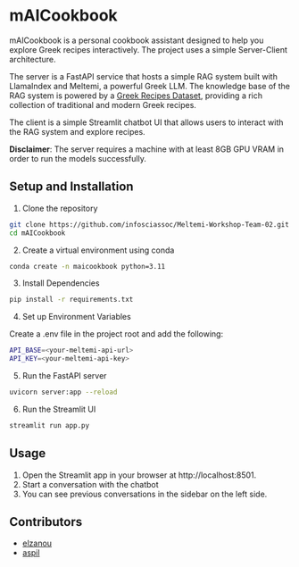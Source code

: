 # mAICookbook

mAICookbook is a personal cookbook assistant designed to help you explore Greek recipes interactively. 
The project uses a simple Server-Client architecture.

The server is a FastAPI service that hosts a simple RAG system built with LlamaIndex and Meltemi,
a powerful Greek LLM. The knowledge base of the RAG system is powered by a 
[Greek Recipes Dataset](https://huggingface.co/datasets/Depie/Recipes_Greek), 
providing a rich collection of traditional and modern Greek recipes.

The client is a simple Streamlit chatbot UI that allows users to interact with the RAG system and explore recipes. 

**Disclaimer**: The server requires a machine with at least 8GB GPU VRAM in order to run the models successfully.

## Setup and Installation

1. Clone the repository
```bash
git clone https://github.com/infosciassoc/Meltemi-Workshop-Team-02.git
cd mAICookbook
```
2. Create a virtual environment using conda
```bash
conda create -n maicookbook python=3.11
```
3. Install Dependencies
```bash
pip install -r requirements.txt
```
4. Set up Environment Variables

Create a .env file in the project root and add the following:
```bash
API_BASE=<your-meltemi-api-url>
API_KEY=<your-meltemi-api-key>
```

5. Run the FastAPI server
```bash
uvicorn server:app --reload
```
6. Run the Streamlit UI
```bash
streamlit run app.py
```

## Usage
1. Open the Streamlit app in your browser at http://localhost:8501.
2. Start a conversation with the chatbot
3. You can see previous conversations in the sidebar on the left side.

## Contributors

- [elzanou](https://github.com/elzanou)
- [aspil](https://github.com/aspil)
